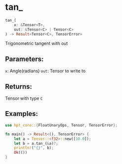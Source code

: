 # tan_
```rust
tan_(
    x: &Tensor<T>, 
    out: &Tensor<C> | Tensor<C>
) -> Result<Tensor<C>, TensorError>
```
Trigonometric tangent with out
## Parameters:
`x`: Angle(radians)
`out`: Tensor to write to
## Returns:
Tensor with type `C`
## Examples:
```rust
use hpt_core::{FloatUnaryOps, Tensor, TensorError};

fn main() -> Result<(), TensorError> {
    let a = Tensor::<f32>::new([10.0]);
    let b = a.tan_(&a)?;
    println!("{}", b);
    Ok(())
}
```
